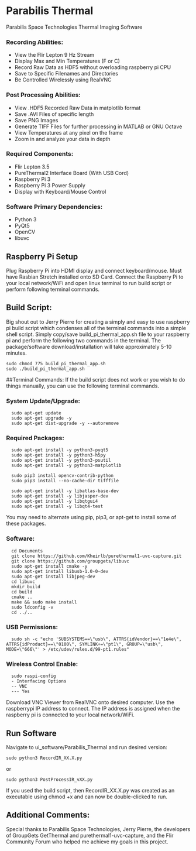 # Parabilis Thermal
Parabilis Space Technologies Thermal Imaging Software

### Recording Abilities:
- View the Flir Lepton 9 Hz Stream
- Display Max and Min Temperatures (F or C)
- Record Raw Data as HDF5 without overloading raspberry pi CPU
- Save to Specific Filenames and Directories
- Be Controlled Wirelessly using RealVNC

### Post Processing Abilities:
- View .HDF5 Recorded Raw Data in matplotlib format
- Save .AVI Files of specific length
- Save PNG Images
- Generate TIFF Files for further processing in MATLAB or GNU Octave
- View Temperatures at any pixel on the frame
- Zoom in and analyze your data in depth

### Required Components:
- Flir Lepton 3.5
- PureThermal2 Interface Board (With USB Cord)
- Raspberry Pi 3
- Raspberry Pi 3 Power Supply
- Display with Keyboard/Mouse Control

### Software Primary Dependencies:
- Python 3
- PyQt5
- OpenCV
- libuvc

## Raspberry Pi Setup
Plug Raspberry Pi into HDMI display and connect keyboard/mouse. Must have Rasbian Stretch installed onto SD Card. Connect the Raspberry Pi to your local network/WiFi and open linux terminal to run build script or perform following terminal commands.

## Build Script:
Big shout out to Jerry Pierre for creating a simply and easy to use raspberry pi build script which condenses all of the terminal commands into a simple shell script. Simply copy/save build_pi_thermal_app.sh file to your raspberry pi and perform the following two commands in the terminal. The package/software download/installation will take approximately 5-10 minutes.
```
sudo chmod 775 build_pi_thermal_app.sh
sudo ./build_pi_thermal_app.sh
```

##Terminal Commands:
If the build script does not work or you wish to do things manually, you can use the following terminal commands.

### System Update/Upgrade:
```
  sudo apt-get update
  sudo apt-get upgrade -y
  sudo apt-get dist-upgrade -y --autoremove
```
### Required Packages:
```
  sudo apt-get install -y python3-pyqt5
  sudo apt-get install -y python3-h5py
  sudo apt-get install -y python3-psutil
  sudo apt-get install -y python3-matplotlib

  sudo pip3 install opencv-contrib-python
  sudo pip3 install --no-cache-dir tifffile

  sudo apt-get install -y libatlas-base-dev
  sudo apt-get install -y libjasper-dev
  sudo apt-get install -y libqtgui4
  sudo apt-get install -y libqt4-test
```
You may need to alternate using pip, pip3, or apt-get to install some of these packages.

### Software:
```
  cd Documents
  git clone https://github.com/Kheirlb/purethermal1-uvc-capture.git
  git clone https://github.com/groupgets/libuvc
  sudo apt-get install cmake -y
  sudo apt-get install libusb-1.0-0-dev
  sudo apt-get install libjpeg-dev
  cd libuvc
  mkdir build
  cd build
  cmake ..
  make && sudo make install
  sudo ldconfig -v
  cd ../..
```
### USB Permissions:
```
  sudo sh -c "echo 'SUBSYSTEMS==\"usb\", ATTRS{idVendor}==\"1e4e\", ATTRS{idProduct}==\"0100\", SYMLINK+=\"pt1\", GROUP=\"usb\", MODE=\"666\"' > /etc/udev/rules.d/99-pt1.rules"
```
### Wireless Control Enable:
```
  sudo raspi-config
  - Interfacing Options
  -- VNC
  --- Yes
```
Download VNC Viewer from RealVNC onto desired computer. Use the raspberrypi IP address to connect. The IP address is assigned when the raspberry pi is connected to your local network/WiFi.

## Run Software
Navigate to ui_software/Parabilis_Thermal and run desired version:
```
sudo python3 RecordIR_XX.X.py
```
or
```
sudo python3 PostProcessIR_vXX.py
```

If you used the build script, then RecordIR_XX.X.py was created as an executable using chmod +x and can now be double-clicked to run.

## Additional Comments:
Special thanks to Parabilis Space Technologies, Jerry Pierre, the developers of GroupGets GetThermal and purethermal1-uvc-capture, and the Flir Community Forum who helped me achieve my goals in this project.
